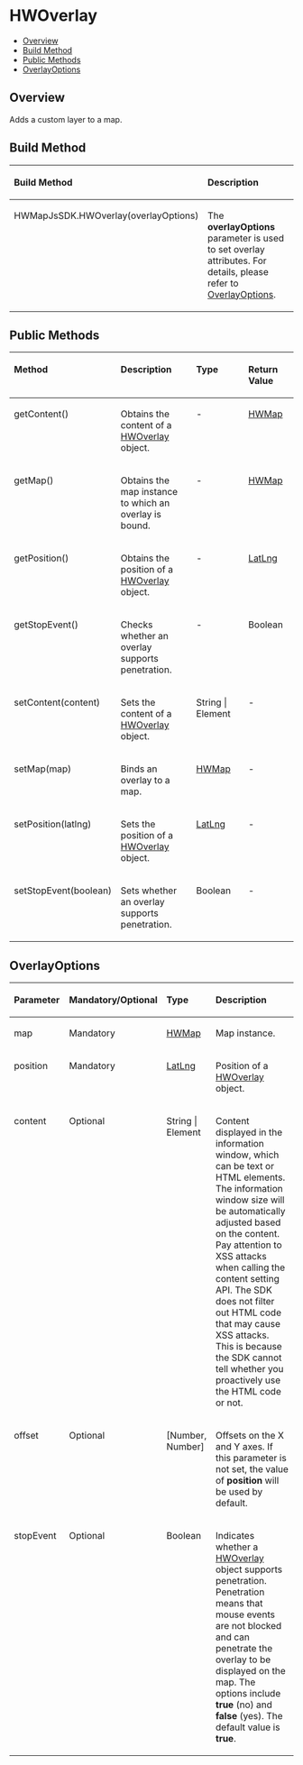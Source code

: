 # HWOverlay<a name="EN-US_TOPIC_0000001145941065"></a>

-   [Overview](#s71a4af1c8a1c49e983aade8e6abd0fe7)
-   [Build Method](#s1de4d96fdc8d4c77bd6214f0adac49ee)
-   [Public Methods](#s9229a59885a04465998bc2872adf7450)
-   [OverlayOptions](#scec9e33b75db42198605986bc144db03)

## Overview<a name="s71a4af1c8a1c49e983aade8e6abd0fe7"></a>

Adds a custom layer to a map.

## Build Method<a name="s1de4d96fdc8d4c77bd6214f0adac49ee"></a>

<a name="t562eebbb1c4f42f1bc0e5f2cf551b1f4"></a>
<table><thead align="left"><tr id="rd6621ffc4f1e4efbb0b99bde2d297ed9"><th class="cellrowborder" valign="top" width="50%" id="mcps1.1.3.1.1"><p id="ad9891985061d4d2188f136d67f66a9e5"><a name="ad9891985061d4d2188f136d67f66a9e5"></a><a name="ad9891985061d4d2188f136d67f66a9e5"></a><strong id="a3cca03c8ef874c7281972ba0e2ea80e9"><a name="a3cca03c8ef874c7281972ba0e2ea80e9"></a><a name="a3cca03c8ef874c7281972ba0e2ea80e9"></a>Build Method</strong></p>
</th>
<th class="cellrowborder" valign="top" width="50%" id="mcps1.1.3.1.2"><p id="a6d648453e3d5437f9f8080c9044e575c"><a name="a6d648453e3d5437f9f8080c9044e575c"></a><a name="a6d648453e3d5437f9f8080c9044e575c"></a><strong id="b161018271037"><a name="b161018271037"></a><a name="b161018271037"></a>Description</strong></p>
</th>
</tr>
</thead>
<tbody><tr id="rcd8327aef0bd4b89b4173df2d5d13799"><td class="cellrowborder" valign="top" width="50%" headers="mcps1.1.3.1.1 "><p id="a1630c5c8adb848deaebb394ddcbac121"><a name="a1630c5c8adb848deaebb394ddcbac121"></a><a name="a1630c5c8adb848deaebb394ddcbac121"></a>HWMapJsSDK.HWOverlay(overlayOptions)</p>
</td>
<td class="cellrowborder" valign="top" width="50%" headers="mcps1.1.3.1.2 "><p id="a4b040c6cd1f94847a7d8fdd7990a52bf"><a name="a4b040c6cd1f94847a7d8fdd7990a52bf"></a><a name="a4b040c6cd1f94847a7d8fdd7990a52bf"></a>The <strong id="b1317317288319"><a name="b1317317288319"></a><a name="b1317317288319"></a>overlayOptions</strong> parameter is used to set overlay attributes. For details, please refer to <a href="#scec9e33b75db42198605986bc144db03">OverlayOptions</a>.</p>
</td>
</tr>
</tbody>
</table>

## Public Methods<a name="s9229a59885a04465998bc2872adf7450"></a>

<a name="tc44b6f12fa9d4d57a63884800864efd6"></a>
<table><thead align="left"><tr id="r7ecdb7753e614322beed3df48bcf724e"><th class="cellrowborder" valign="top" width="24.102410241024103%" id="mcps1.1.5.1.1"><p id="a938bc6bae2d54553a77eb452485caa49"><a name="a938bc6bae2d54553a77eb452485caa49"></a><a name="a938bc6bae2d54553a77eb452485caa49"></a><strong id="b9243174718318"><a name="b9243174718318"></a><a name="b9243174718318"></a>Method</strong></p>
</th>
<th class="cellrowborder" valign="top" width="33.523352335233525%" id="mcps1.1.5.1.2"><p id="a5810f42e262645e2bab148c14251a6dd"><a name="a5810f42e262645e2bab148c14251a6dd"></a><a name="a5810f42e262645e2bab148c14251a6dd"></a><strong id="aa656f3c605eb4fefae8fe2fe62adf804"><a name="aa656f3c605eb4fefae8fe2fe62adf804"></a><a name="aa656f3c605eb4fefae8fe2fe62adf804"></a>Description</strong></p>
</th>
<th class="cellrowborder" valign="top" width="22.172217221722175%" id="mcps1.1.5.1.3"><p id="a33f6c7480ce24e05b5d2be0071d410da"><a name="a33f6c7480ce24e05b5d2be0071d410da"></a><a name="a33f6c7480ce24e05b5d2be0071d410da"></a><strong id="a75fde1a447bb4df6bef0b58aa6803898"><a name="a75fde1a447bb4df6bef0b58aa6803898"></a><a name="a75fde1a447bb4df6bef0b58aa6803898"></a>Type</strong></p>
</th>
<th class="cellrowborder" valign="top" width="20.202020202020204%" id="mcps1.1.5.1.4"><p id="a5e7266a6aae649e08b138e793f6f0709"><a name="a5e7266a6aae649e08b138e793f6f0709"></a><a name="a5e7266a6aae649e08b138e793f6f0709"></a><strong id="a41ecb1e3b6a2417fae28afcc6130b77e"><a name="a41ecb1e3b6a2417fae28afcc6130b77e"></a><a name="a41ecb1e3b6a2417fae28afcc6130b77e"></a>Return Value</strong></p>
</th>
</tr>
</thead>
<tbody><tr id="rf58a81df9bea4c07ab6a61ca3a00204d"><td class="cellrowborder" valign="top" width="24.102410241024103%" headers="mcps1.1.5.1.1 "><p id="a02acee9f26f941e1a4d67adfa8c23f1b"><a name="a02acee9f26f941e1a4d67adfa8c23f1b"></a><a name="a02acee9f26f941e1a4d67adfa8c23f1b"></a>getContent()</p>
</td>
<td class="cellrowborder" valign="top" width="33.523352335233525%" headers="mcps1.1.5.1.2 "><p id="a9a73f1bddf174db49c74f5aa74ceb4a0"><a name="a9a73f1bddf174db49c74f5aa74ceb4a0"></a><a name="a9a73f1bddf174db49c74f5aa74ceb4a0"></a>Obtains the content of a <a href="js-hwoverlay.md">HWOverlay</a> object.</p>
</td>
<td class="cellrowborder" valign="top" width="22.172217221722175%" headers="mcps1.1.5.1.3 "><p id="a8c138c2581824f2f8a619c2e4f0b3ccd"><a name="a8c138c2581824f2f8a619c2e4f0b3ccd"></a><a name="a8c138c2581824f2f8a619c2e4f0b3ccd"></a>-</p>
</td>
<td class="cellrowborder" valign="top" width="20.202020202020204%" headers="mcps1.1.5.1.4 "><p id="abfd60e4630af4ca2bccdc3917c968172"><a name="abfd60e4630af4ca2bccdc3917c968172"></a><a name="abfd60e4630af4ca2bccdc3917c968172"></a><a href="js-hwmap.md">HWMap</a></p>
</td>
</tr>
<tr id="r876ae77b68624a479c3051bc28094818"><td class="cellrowborder" valign="top" width="24.102410241024103%" headers="mcps1.1.5.1.1 "><p id="aecdd1d100c8c407db67bd427c080afef"><a name="aecdd1d100c8c407db67bd427c080afef"></a><a name="aecdd1d100c8c407db67bd427c080afef"></a>getMap()</p>
</td>
<td class="cellrowborder" valign="top" width="33.523352335233525%" headers="mcps1.1.5.1.2 "><p id="a10ffad7a95ae48b6a24c7d126f8ecc21"><a name="a10ffad7a95ae48b6a24c7d126f8ecc21"></a><a name="a10ffad7a95ae48b6a24c7d126f8ecc21"></a>Obtains the map instance to which an overlay is bound.</p>
</td>
<td class="cellrowborder" valign="top" width="22.172217221722175%" headers="mcps1.1.5.1.3 "><p id="a864915dbe75a4f069fde7b86a0d0e337"><a name="a864915dbe75a4f069fde7b86a0d0e337"></a><a name="a864915dbe75a4f069fde7b86a0d0e337"></a>-</p>
</td>
<td class="cellrowborder" valign="top" width="20.202020202020204%" headers="mcps1.1.5.1.4 "><p id="aae840a779ea642ce827e1c9447586022"><a name="aae840a779ea642ce827e1c9447586022"></a><a name="aae840a779ea642ce827e1c9447586022"></a><a href="js-hwmap.md">HWMap</a></p>
</td>
</tr>
<tr id="rd3b22fe5d31f4129b540f6cff915cf53"><td class="cellrowborder" valign="top" width="24.102410241024103%" headers="mcps1.1.5.1.1 "><p id="a76205314e4f548b49d7dacc2fa72553d"><a name="a76205314e4f548b49d7dacc2fa72553d"></a><a name="a76205314e4f548b49d7dacc2fa72553d"></a>getPosition()</p>
</td>
<td class="cellrowborder" valign="top" width="33.523352335233525%" headers="mcps1.1.5.1.2 "><p id="aea09bd5fdcba4b6692e0a220ef4c586b"><a name="aea09bd5fdcba4b6692e0a220ef4c586b"></a><a name="aea09bd5fdcba4b6692e0a220ef4c586b"></a>Obtains the position of a <a href="js-hwoverlay.md">HWOverlay</a> object.</p>
</td>
<td class="cellrowborder" valign="top" width="22.172217221722175%" headers="mcps1.1.5.1.3 "><p id="a12f0c3eb3cc04263bfb1acfc3d824a0f"><a name="a12f0c3eb3cc04263bfb1acfc3d824a0f"></a><a name="a12f0c3eb3cc04263bfb1acfc3d824a0f"></a>-</p>
</td>
<td class="cellrowborder" valign="top" width="20.202020202020204%" headers="mcps1.1.5.1.4 "><p id="ab2a9cfe408664b9fbeb0ede4b039c56d"><a name="ab2a9cfe408664b9fbeb0ede4b039c56d"></a><a name="ab2a9cfe408664b9fbeb0ede4b039c56d"></a><a href="js-params.md#s1f33822192a04bbe9bd9de86a17460b1">LatLng</a></p>
</td>
</tr>
<tr id="r1cdaba6a6cb84e409bfcf339d565d788"><td class="cellrowborder" valign="top" width="24.102410241024103%" headers="mcps1.1.5.1.1 "><p id="a0bedd78f70c84c5c92c71991abacf5d2"><a name="a0bedd78f70c84c5c92c71991abacf5d2"></a><a name="a0bedd78f70c84c5c92c71991abacf5d2"></a>getStopEvent()</p>
</td>
<td class="cellrowborder" valign="top" width="33.523352335233525%" headers="mcps1.1.5.1.2 "><p id="a78021a802669423997d4e3667498be7b"><a name="a78021a802669423997d4e3667498be7b"></a><a name="a78021a802669423997d4e3667498be7b"></a>Checks whether an overlay supports penetration.</p>
</td>
<td class="cellrowborder" valign="top" width="22.172217221722175%" headers="mcps1.1.5.1.3 "><p id="a8df978b5532d4324a8369af8ef5baf65"><a name="a8df978b5532d4324a8369af8ef5baf65"></a><a name="a8df978b5532d4324a8369af8ef5baf65"></a>-</p>
</td>
<td class="cellrowborder" valign="top" width="20.202020202020204%" headers="mcps1.1.5.1.4 "><p id="a8c84e13d41db42d697bc8fccbf635803"><a name="a8c84e13d41db42d697bc8fccbf635803"></a><a name="a8c84e13d41db42d697bc8fccbf635803"></a>Boolean</p>
</td>
</tr>
<tr id="r527323c5e55b4072b6c00f2454c7ebe1"><td class="cellrowborder" valign="top" width="24.102410241024103%" headers="mcps1.1.5.1.1 "><p id="a7fb19f412fc047ada702c25c2d37508f"><a name="a7fb19f412fc047ada702c25c2d37508f"></a><a name="a7fb19f412fc047ada702c25c2d37508f"></a>setContent(content)</p>
</td>
<td class="cellrowborder" valign="top" width="33.523352335233525%" headers="mcps1.1.5.1.2 "><p id="a48286cb0b41243499167e4c8f97665b0"><a name="a48286cb0b41243499167e4c8f97665b0"></a><a name="a48286cb0b41243499167e4c8f97665b0"></a>Sets the content of a <a href="js-hwoverlay.md">HWOverlay</a> object.</p>
</td>
<td class="cellrowborder" valign="top" width="22.172217221722175%" headers="mcps1.1.5.1.3 "><p id="a44412bfbe22f4d98a753f07887bcd5c0"><a name="a44412bfbe22f4d98a753f07887bcd5c0"></a><a name="a44412bfbe22f4d98a753f07887bcd5c0"></a>String | Element</p>
</td>
<td class="cellrowborder" valign="top" width="20.202020202020204%" headers="mcps1.1.5.1.4 "><p id="a9eec696a4fad4c9cb59c50e6895d0e2f"><a name="a9eec696a4fad4c9cb59c50e6895d0e2f"></a><a name="a9eec696a4fad4c9cb59c50e6895d0e2f"></a>-</p>
</td>
</tr>
<tr id="r5d1eeed3061642c7a8b6f6f622154375"><td class="cellrowborder" valign="top" width="24.102410241024103%" headers="mcps1.1.5.1.1 "><p id="abed56b1cc2a84261b964913b1008b21d"><a name="abed56b1cc2a84261b964913b1008b21d"></a><a name="abed56b1cc2a84261b964913b1008b21d"></a>setMap(map)</p>
</td>
<td class="cellrowborder" valign="top" width="33.523352335233525%" headers="mcps1.1.5.1.2 "><p id="ab462e8ac302746c59a4f2244f6ac65ab"><a name="ab462e8ac302746c59a4f2244f6ac65ab"></a><a name="ab462e8ac302746c59a4f2244f6ac65ab"></a>Binds an overlay to a map. </p>
</td>
<td class="cellrowborder" valign="top" width="22.172217221722175%" headers="mcps1.1.5.1.3 "><p id="afa439b537a1e45658725e4fcdc3ae4e0"><a name="afa439b537a1e45658725e4fcdc3ae4e0"></a><a name="afa439b537a1e45658725e4fcdc3ae4e0"></a><a href="js-hwmap.md">HWMap</a></p>
</td>
<td class="cellrowborder" valign="top" width="20.202020202020204%" headers="mcps1.1.5.1.4 "><p id="abe1ff82813e04fcea8f08224d021d8da"><a name="abe1ff82813e04fcea8f08224d021d8da"></a><a name="abe1ff82813e04fcea8f08224d021d8da"></a>-</p>
</td>
</tr>
<tr id="r127b1c9e7ac74156858923deef7c8dee"><td class="cellrowborder" valign="top" width="24.102410241024103%" headers="mcps1.1.5.1.1 "><p id="aa3e56b4f00c54b2bad81b6b3ee35c41f"><a name="aa3e56b4f00c54b2bad81b6b3ee35c41f"></a><a name="aa3e56b4f00c54b2bad81b6b3ee35c41f"></a>setPosition(latlng)</p>
</td>
<td class="cellrowborder" valign="top" width="33.523352335233525%" headers="mcps1.1.5.1.2 "><p id="a9aba0e14f75a4e75938bee1317f616f4"><a name="a9aba0e14f75a4e75938bee1317f616f4"></a><a name="a9aba0e14f75a4e75938bee1317f616f4"></a>Sets the position of a <a href="js-hwoverlay.md">HWOverlay</a> object.</p>
</td>
<td class="cellrowborder" valign="top" width="22.172217221722175%" headers="mcps1.1.5.1.3 "><p id="a88f88cbc1e1a46e191fb11c87bf2b790"><a name="a88f88cbc1e1a46e191fb11c87bf2b790"></a><a name="a88f88cbc1e1a46e191fb11c87bf2b790"></a><a href="js-params.md#s1f33822192a04bbe9bd9de86a17460b1">LatLng</a></p>
</td>
<td class="cellrowborder" valign="top" width="20.202020202020204%" headers="mcps1.1.5.1.4 "><p id="af5ffa77ca85a4b32809dbebec774f4e9"><a name="af5ffa77ca85a4b32809dbebec774f4e9"></a><a name="af5ffa77ca85a4b32809dbebec774f4e9"></a>-</p>
</td>
</tr>
<tr id="r8afe82dbcda5490ba76a105358b234f7"><td class="cellrowborder" valign="top" width="24.102410241024103%" headers="mcps1.1.5.1.1 "><p id="a65dc32b485864b1eb5b3020cbdb159f3"><a name="a65dc32b485864b1eb5b3020cbdb159f3"></a><a name="a65dc32b485864b1eb5b3020cbdb159f3"></a>setStopEvent(boolean)</p>
</td>
<td class="cellrowborder" valign="top" width="33.523352335233525%" headers="mcps1.1.5.1.2 "><p id="aaf646ea401af4f47a8180be3c417ee41"><a name="aaf646ea401af4f47a8180be3c417ee41"></a><a name="aaf646ea401af4f47a8180be3c417ee41"></a>Sets whether an overlay supports penetration.</p>
</td>
<td class="cellrowborder" valign="top" width="22.172217221722175%" headers="mcps1.1.5.1.3 "><p id="af6b1cdb2ffa04f41b1f4b546e7d2ce5e"><a name="af6b1cdb2ffa04f41b1f4b546e7d2ce5e"></a><a name="af6b1cdb2ffa04f41b1f4b546e7d2ce5e"></a>Boolean</p>
</td>
<td class="cellrowborder" valign="top" width="20.202020202020204%" headers="mcps1.1.5.1.4 "><p id="ac1623bbec1cb442a99d7aa43b253744a"><a name="ac1623bbec1cb442a99d7aa43b253744a"></a><a name="ac1623bbec1cb442a99d7aa43b253744a"></a>-</p>
</td>
</tr>
</tbody>
</table>

## OverlayOptions<a name="scec9e33b75db42198605986bc144db03"></a>

<a name="ta2baf55dd34b4f1bb4557ce3457307e3"></a>
<table><thead align="left"><tr id="rd0c6140cbe8b428993210d4a7e7318e9"><th class="cellrowborder" valign="top" width="20%" id="mcps1.1.5.1.1"><p id="a33c5fb5dda374e0aa0aad30ac26cae29"><a name="a33c5fb5dda374e0aa0aad30ac26cae29"></a><a name="a33c5fb5dda374e0aa0aad30ac26cae29"></a><strong id="aec632a88fecf4c41a29ac175ef9aad5e"><a name="aec632a88fecf4c41a29ac175ef9aad5e"></a><a name="aec632a88fecf4c41a29ac175ef9aad5e"></a>Parameter</strong></p>
</th>
<th class="cellrowborder" valign="top" width="14.000000000000002%" id="mcps1.1.5.1.2"><p id="afe01a87d780a4cbf82743ebe8e0a73e2"><a name="afe01a87d780a4cbf82743ebe8e0a73e2"></a><a name="afe01a87d780a4cbf82743ebe8e0a73e2"></a><strong id="a9385d1a0e36141c298aa43aa8ddfa643"><a name="a9385d1a0e36141c298aa43aa8ddfa643"></a><a name="a9385d1a0e36141c298aa43aa8ddfa643"></a>Mandatory/Optional</strong></p>
</th>
<th class="cellrowborder" valign="top" width="16%" id="mcps1.1.5.1.3"><p id="a805b0fad138e4c47822f221776cdc07b"><a name="a805b0fad138e4c47822f221776cdc07b"></a><a name="a805b0fad138e4c47822f221776cdc07b"></a><strong id="a3a044af766444f0782a64f1caa4641e2"><a name="a3a044af766444f0782a64f1caa4641e2"></a><a name="a3a044af766444f0782a64f1caa4641e2"></a>Type</strong></p>
</th>
<th class="cellrowborder" valign="top" width="50%" id="mcps1.1.5.1.4"><p id="aa6cc9a65944b43d7983a2304543474e3"><a name="aa6cc9a65944b43d7983a2304543474e3"></a><a name="aa6cc9a65944b43d7983a2304543474e3"></a><strong id="b1476037676"><a name="b1476037676"></a><a name="b1476037676"></a>Description</strong></p>
</th>
</tr>
</thead>
<tbody><tr id="rbddcabcc09b54872aba7a25acebd8e3a"><td class="cellrowborder" valign="top" width="20%" headers="mcps1.1.5.1.1 "><p id="af0ee49bfc4c74b42a39cd62e5352781a"><a name="af0ee49bfc4c74b42a39cd62e5352781a"></a><a name="af0ee49bfc4c74b42a39cd62e5352781a"></a>map</p>
</td>
<td class="cellrowborder" valign="top" width="14.000000000000002%" headers="mcps1.1.5.1.2 "><p id="a00e3e72c16434bac94b609ecc196ccbf"><a name="a00e3e72c16434bac94b609ecc196ccbf"></a><a name="a00e3e72c16434bac94b609ecc196ccbf"></a>Mandatory</p>
</td>
<td class="cellrowborder" valign="top" width="16%" headers="mcps1.1.5.1.3 "><p id="a9d73ced586ef43188afe76d5dd789f94"><a name="a9d73ced586ef43188afe76d5dd789f94"></a><a name="a9d73ced586ef43188afe76d5dd789f94"></a><a href="js-hwmap.md">HWMap</a></p>
</td>
<td class="cellrowborder" valign="top" width="50%" headers="mcps1.1.5.1.4 "><p id="a0186cb4285ab48f6ba97b9ca1055e4f5"><a name="a0186cb4285ab48f6ba97b9ca1055e4f5"></a><a name="a0186cb4285ab48f6ba97b9ca1055e4f5"></a>Map instance.</p>
</td>
</tr>
<tr id="r8a9131ed64804ae68207ca0362a4bde9"><td class="cellrowborder" valign="top" width="20%" headers="mcps1.1.5.1.1 "><p id="a2f68c1e4c0284f11b3d1c3555152ed54"><a name="a2f68c1e4c0284f11b3d1c3555152ed54"></a><a name="a2f68c1e4c0284f11b3d1c3555152ed54"></a>position</p>
</td>
<td class="cellrowborder" valign="top" width="14.000000000000002%" headers="mcps1.1.5.1.2 "><p id="ac0994686964945f8b3914d968bdb9dbe"><a name="ac0994686964945f8b3914d968bdb9dbe"></a><a name="ac0994686964945f8b3914d968bdb9dbe"></a>Mandatory</p>
</td>
<td class="cellrowborder" valign="top" width="16%" headers="mcps1.1.5.1.3 "><p id="a34ee4779cb8a4b0c9a4893d707a4d374"><a name="a34ee4779cb8a4b0c9a4893d707a4d374"></a><a name="a34ee4779cb8a4b0c9a4893d707a4d374"></a><a href="js-params.md#s1f33822192a04bbe9bd9de86a17460b1">LatLng</a></p>
</td>
<td class="cellrowborder" valign="top" width="50%" headers="mcps1.1.5.1.4 "><p id="a662f981b8c234351a88fcd88500b6b53"><a name="a662f981b8c234351a88fcd88500b6b53"></a><a name="a662f981b8c234351a88fcd88500b6b53"></a>Position of a <a href="js-hwoverlay.md">HWOverlay</a> object.</p>
</td>
</tr>
<tr id="r4ceed6d080174addb3b6884115ac804a"><td class="cellrowborder" valign="top" width="20%" headers="mcps1.1.5.1.1 "><p id="ab363d716155042c685865a2044d159d9"><a name="ab363d716155042c685865a2044d159d9"></a><a name="ab363d716155042c685865a2044d159d9"></a>content</p>
</td>
<td class="cellrowborder" valign="top" width="14.000000000000002%" headers="mcps1.1.5.1.2 "><p id="a27d2ff9a22984aeab2b8beffc8af98d0"><a name="a27d2ff9a22984aeab2b8beffc8af98d0"></a><a name="a27d2ff9a22984aeab2b8beffc8af98d0"></a>Optional</p>
</td>
<td class="cellrowborder" valign="top" width="16%" headers="mcps1.1.5.1.3 "><p id="a639fad6e6388447bb8783883ecfcb077"><a name="a639fad6e6388447bb8783883ecfcb077"></a><a name="a639fad6e6388447bb8783883ecfcb077"></a>String | Element</p>
</td>
<td class="cellrowborder" valign="top" width="50%" headers="mcps1.1.5.1.4 "><p id="acd04094259d445da961142eab203a387"><a name="acd04094259d445da961142eab203a387"></a><a name="acd04094259d445da961142eab203a387"></a>Content displayed in the information window, which can be text or HTML elements. The information window size will be automatically adjusted based on the content. Pay attention to XSS attacks when calling the content setting API. The SDK does not filter out HTML code that may cause XSS attacks. This is because the SDK cannot tell whether you proactively use the HTML code or not.</p>
</td>
</tr>
<tr id="rfbbad59852814404b8e9f7971be15b1e"><td class="cellrowborder" valign="top" width="20%" headers="mcps1.1.5.1.1 "><p id="a8fc6b004f4f949fb856311518409832c"><a name="a8fc6b004f4f949fb856311518409832c"></a><a name="a8fc6b004f4f949fb856311518409832c"></a>offset</p>
</td>
<td class="cellrowborder" valign="top" width="14.000000000000002%" headers="mcps1.1.5.1.2 "><p id="abf8e5fc7ab614bedb9957407e639f744"><a name="abf8e5fc7ab614bedb9957407e639f744"></a><a name="abf8e5fc7ab614bedb9957407e639f744"></a>Optional</p>
</td>
<td class="cellrowborder" valign="top" width="16%" headers="mcps1.1.5.1.3 "><p id="a940d54a1d92a470d8ff347706c27bf79"><a name="a940d54a1d92a470d8ff347706c27bf79"></a><a name="a940d54a1d92a470d8ff347706c27bf79"></a>[Number, Number]</p>
</td>
<td class="cellrowborder" valign="top" width="50%" headers="mcps1.1.5.1.4 "><p id="a7acd28037e664fc68c491242c88096a7"><a name="a7acd28037e664fc68c491242c88096a7"></a><a name="a7acd28037e664fc68c491242c88096a7"></a>Offsets on the X and Y axes. If this parameter is not set, the value of <strong id="b158781471692"><a name="b158781471692"></a><a name="b158781471692"></a>position</strong> will be used by default.</p>
</td>
</tr>
<tr id="r6ac507ad24a24b9fbbe68a52173b6f70"><td class="cellrowborder" valign="top" width="20%" headers="mcps1.1.5.1.1 "><p id="a31c1870ad72141a6a1d8e5ce33f5d96c"><a name="a31c1870ad72141a6a1d8e5ce33f5d96c"></a><a name="a31c1870ad72141a6a1d8e5ce33f5d96c"></a>stopEvent</p>
</td>
<td class="cellrowborder" valign="top" width="14.000000000000002%" headers="mcps1.1.5.1.2 "><p id="a786e6553e3814877a07632295cb4fa16"><a name="a786e6553e3814877a07632295cb4fa16"></a><a name="a786e6553e3814877a07632295cb4fa16"></a>Optional</p>
</td>
<td class="cellrowborder" valign="top" width="16%" headers="mcps1.1.5.1.3 "><p id="a0a021ca2ef4a4e82b72542f475ec1157"><a name="a0a021ca2ef4a4e82b72542f475ec1157"></a><a name="a0a021ca2ef4a4e82b72542f475ec1157"></a>Boolean</p>
</td>
<td class="cellrowborder" valign="top" width="50%" headers="mcps1.1.5.1.4 "><p id="a0630fda2fcd84fc0aabad62b71977119"><a name="a0630fda2fcd84fc0aabad62b71977119"></a><a name="a0630fda2fcd84fc0aabad62b71977119"></a>Indicates whether a <a href="js-hwoverlay.md">HWOverlay</a> object supports penetration. Penetration means that mouse events are not blocked and can penetrate the overlay to be displayed on the map. The options include <strong id="b173761215181017"><a name="b173761215181017"></a><a name="b173761215181017"></a>true</strong> (no) and <strong id="b1938251519109"><a name="b1938251519109"></a><a name="b1938251519109"></a>false</strong> (yes). The default value is <strong id="b10382141561017"><a name="b10382141561017"></a><a name="b10382141561017"></a>true</strong>. </p>
</td>
</tr>
</tbody>
</table>

